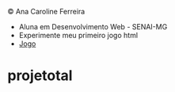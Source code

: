 &copy; Ana Caroline Ferreira

- Aluna em Desenvolvimento Web - SENAI-MG
- Experimente meu primeiro jogo html
- [Jogo](https://github.com/AnaCarolineProg/projetotal/blob/main/index.html)


# projetotal
